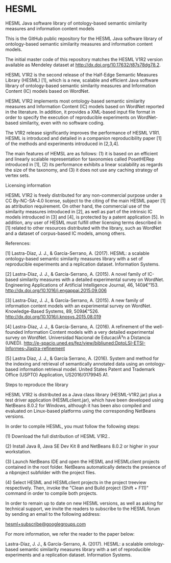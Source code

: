 # HESML
HESML Java software library of ontology-based semantic similarity measures and information content models

This is the GitHub public repository for the HESML Java software library of ontology-based semantic similarity measures and information content models.

The initial master code of this repository matches the HESML V1R2 version available as Mendeley dataset at http://dx.doi.org/10.17632/t87s78dg78.2.

HESML V1R2 is the second release of the Half-Edge Semantic Measures Library (HESML) [1], which is a new, scalable and efficient Java software library of ontology-based semantic similarity measures and Information Content (IC) models based on WordNet.

HESML V1R2 implements most ontology-based semantic similarity measures and Information Content (IC) models based on WordNet reported in the literature. In addition, it provides a XML-based input file format in order to specify the execution of reproducible experiments on WordNet-based similarity, even with no software coding.

The V1R2 release significantly improves the performance of HESML V1R1. HESML is introduced and detailed in a companion reproducibility paper [1] of the methods and experiments introduced in [2,3,4].

The main features of HEMSL are as follows: (1) it is based on an efficient and linearly scalable representation for taxonomies called PosetHERep introduced in [1], (2) its performance exhibits a linear scalability as regards the size of the taxonomy, and (3) it does not use any caching strategy of vertex sets.

Licensing information

HESML V1R2 is freely distributed for any non-commercial purpose under a CC By-NC-SA-4.0 license, subject to the citing of the main HESML paper [1] as attribution requirement. On other hand, the commercial use of the similarity measures introduced in [2], as well as part of the intrinsic IC models introduced in [3] and [4], is protected by a patent application [5]. In addition, any user of HESML must fulfill other licensing terms described in [1] related to other resources distributed with the library, such as WordNet and a dataset of corpus-based IC models, among others.

References:

[1] Lastra-Díaz, J. J., & García-Serrano, A. (2017). HESML: a scalable ontology-based semantic similarity measures library with a set of reproducible experiments and a replication dataset. Information Systems.

[2] Lastra-Díaz, J. J., & García-Serrano, A. (2015). A novel family of IC-based similarity measures with a detailed experimental survey on WordNet. Engineering Applications of Artificial Intelligence Journal, 46, 140â€“153. http://dx.doi.org/10.1016/j.engappai.2015.09.006

[3] Lastra-Díaz, J. J., & García-Serrano, A. (2015). A new family of information content models with an experimental survey on WordNet. Knowledge-Based Systems, 89, 509â€“526. http://dx.doi.org/10.1016/j.knosys.2015.08.019

[4] Lastra-Díaz, J. J., & García-Serrano, A. (2016). A refinement of the well-founded Information Content models with a very detailed experimental survey on WordNet. Universidad Nacional de EducaciÃ³n a Distancia (UNED). http://e-spacio.uned.es/fez/view/bibliuned:DptoLSI-ETSI-Informes-Jlastra-refinement

[5] Lastra Díaz, J. J., & García Serrano, A. (2016). System and method for the indexing and retrieval of semantically annotated data using an ontology-based information retrieval model. United States Patent and Trademark Office (USPTO) Application, US2016/0179945 A1.

Steps to reproduce the library

HESML V1R2 is distributed as a Java class library (HESML-V1R2.jar) plus a test driver application (HESMLclient.jar), which have been developed using NetBeans 8.0.2 for Windows, although it has been also compiled and evaluated on Linux-based platforms using the corresponding NetBeans versions.

In order to compile HESML, you must follow the following steps:

(1) Download the full distribution of HESML V1R2..

(2) Install Java 8, Java SE Dev Kit 8 and NetBeans 8.0.2 or higher in your workstation.

(3) Launch NetBeans IDE and open the HESML and HESMLclient projects contained in the root folder. NetBeans automatically detects the presence of a nbproject subfolder with the project files.

(4) Select HESML and HESMLclient projects in the project treeview respectively. Then, invoke the "Clean and Build project (Shift + F11)" command in order to compile both projects.

In order to remain up to date on new HESML versions, as well as asking for technical support, we invite the readers to subscribe to the HESML forum by sending an email to the following address:

hesml+subscribe@googlegroups.com

For more information, we refer the reader to the paper below:

Lastra-Díaz, J. J., & García-Serrano, A. (2017). HESML: a scalable ontology-based semantic similarity measures library with a set of reproducible experiments and a replication dataset. Information Systems.
